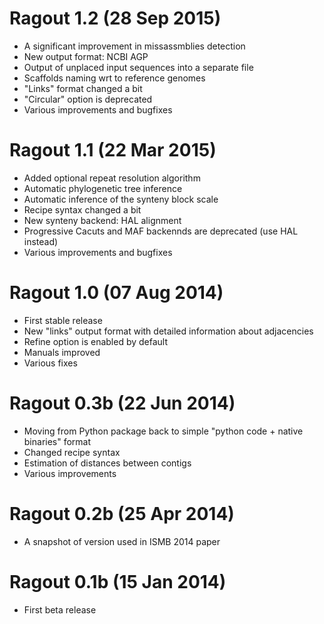 Ragout 1.2 (28 Sep 2015)
========================
* A significant improvement in missassmblies detection
* New output format: NCBI AGP
* Output of unplaced input sequences into a separate file
* Scaffolds naming wrt to reference genomes
* "Links" format changed a bit
* "Circular" option is deprecated
* Various improvements and bugfixes

Ragout 1.1 (22 Mar 2015)
================
* Added optional repeat resolution algorithm
* Automatic phylogenetic tree inference
* Automatic inference of the synteny block scale
* Recipe syntax changed a bit
* New synteny backend: HAL alignment
* Progressive Cacuts and MAF backennds are deprecated (use HAL instead)
* Various improvements and bugfixes

Ragout 1.0 (07 Aug 2014)
=====================
* First stable release
* New "links" output format with detailed information about adjacencies
* Refine option is enabled by default
* Manuals improved
* Various fixes

Ragout 0.3b (22 Jun 2014)
======================
* Moving from Python package back to simple "python code + native binaries" format
* Changed recipe syntax
* Estimation of distances between contigs
* Various improvements

Ragout 0.2b (25 Apr 2014)
======================
* A snapshot of version used in ISMB 2014 paper

Ragout 0.1b (15 Jan 2014)
======================
* First beta release
